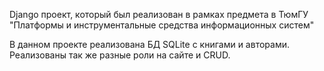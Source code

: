 Django проект, который был реализован в рамках предмета в ТюмГУ "Платформы и инструментальные средства информационных систем"

В данном проекте реализована БД SQLite c книгами и авторами. Реализованы так же разные роли на сайте и CRUD.
